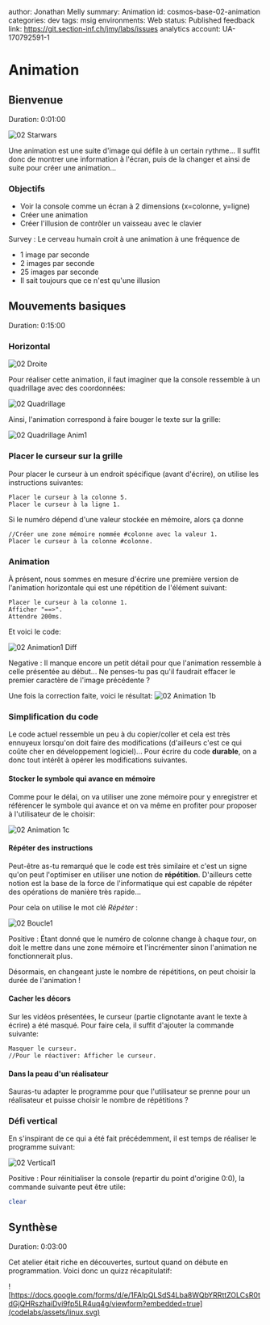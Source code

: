author: Jonathan Melly
summary: Animation
id: cosmos-base-02-animation
categories: dev
tags: msig
environments: Web
status: Published
feedback link: https://git.section-inf.ch/jmy/labs/issues
analytics account: UA-170792591-1

# Animation

## Bienvenue
Duration: 0:01:00

![02 Starwars](assets/cosmos-base/02-starwars.gif)

Une animation est une suite d'image qui défile à un certain rythme...
Il suffit donc de montrer une information à l'écran, puis de la changer et ainsi de suite pour créer
une animation...

### Objectifs

- Voir la console comme un écran à 2 dimensions (x=colonne, y=ligne)
- Créer une animation
- Créer l'illusion de contrôler un vaisseau avec le clavier

Survey
: Le cerveau humain croit à une animation à une fréquence de
<ul>
  <li>1 image par seconde</li>
  <li>2 images par seconde</li>
  <li>25 images par seconde</li>
  <li>Il sait toujours que ce n'est qu'une illusion</li>
</ul>

## Mouvements basiques
Duration: 0:15:00

### Horizontal

![02 Droite](assets/cosmos-base/02-droite.gif)

Pour réaliser cette animation, il faut imaginer que la console ressemble à un quadrillage avec des coordonnées:

![02 Quadrillage](assets/cosmos-base/02-quadrillage.png)

Ainsi, l'animation correspond à faire bouger le texte sur la grille:

![02 Quadrillage Anim1](assets/cosmos-base/02-quadrillage-anim1.png)

### Placer le curseur sur la grille
Pour placer le curseur à un endroit spécifique (avant d'écrire), on utilise les instructions suivantes:

``` cosmos
Placer le curseur à la colonne 5.
Placer le curseur à la ligne 1.
```

Si le numéro dépend d'une valeur stockée en mémoire, alors ça donne

``` cosmos
//Créer une zone mémoire nommée #colonne avec la valeur 1.
Placer le curseur à la colonne #colonne.
```

### Animation
À présent, nous sommes en mesure d'écrire une première version de l'animation horizontale qui est une répétition de l'élément suivant:

``` cosmos
Placer le curseur à la colonne 1.
Afficher "==>".
Attendre 200ms.
```

Et voici le code:

![02 Animation1 Diff](assets/cosmos-base/02-animation1-diff.png)

Negative
: Il manque encore un petit détail pour que l'animation ressemble à celle présentée au début... Ne penses-tu pas qu'il faudrait effacer le premier caractère de l'image précédente ?

Une fois la correction faite, voici le résultat:
![02 Animation 1b](assets/cosmos-base/02-animation-1b.gif)

### Simplification du code
Le code actuel ressemble un peu à du copier/coller et cela est très ennuyeux lorsqu'on doit faire des modifications (d'ailleurs c'est ce qui coûte cher en développement logiciel)...
Pour écrire du code **durable**, on a donc tout intérêt à opérer les modifications suivantes.

#### Stocker le symbole qui avance en mémoire
Comme pour le délai, on va utiliser une zone mémoire pour y enregistrer et référencer le symbole qui avance et on va même en profiter pour proposer à l'utilisateur de le choisir:

![02 Animation 1c](assets/cosmos-base/02-animation-1c.png)

#### Répéter des instructions
Peut-être as-tu remarqué que le code est très similaire et c'est un signe qu'on peut l'optimiser en utiliser une notion de **répétition**. D'ailleurs cette notion est la base de la force de l'informatique qui est capable de répéter des opérations de manière très rapide...

Pour cela on utilise le mot clé *Répéter* :

![02 Boucle1](assets/cosmos-base/02-boucle1.png)

Positive
: Étant donné que le numéro de colonne change à chaque *tour*, on doit le mettre dans une zone mémoire et l'incrémenter sinon l'animation ne fonctionnerait plus.

Désormais, en changeant juste le nombre de répétitions, on peut choisir la durée de l'animation !

#### Cacher les décors
Sur les vidéos présentées, le curseur (partie clignotante avant le texte à écrire) a été masqué.
Pour faire cela, il suffit d'ajouter la commande suivante:

``` cosmos
Masquer le curseur.
//Pour le réactiver: Afficher le curseur.
```

#### Dans la peau d'un réalisateur
Sauras-tu adapter le programme pour que l'utilisateur se prenne pour un réalisateur et puisse choisir le nombre de répétitions ?

### Défi vertical
En s'inspirant de ce qui a été fait précédemment, il est temps de réaliser le programme suivant:

![02 Vertical1](assets/cosmos-base/02-vertical1.gif)

Positive
: Pour réinitialiser la console (repartir du point d'origine 0:0), la commande suivante peut être utile:

``` bash
clear
```

## Synthèse
Duration: 0:03:00

Cet atelier était riche en découvertes, surtout quand on débute en programmation.
Voici donc un quizz récapitulatif:

![https://docs.google.com/forms/d/e/1FAIpQLSdS4Lba8WQbYRRttZOLCsR0tdGjQHRszhaiDvi9fp5LR4uq4g/viewform?embedded=true](codelabs/assets/linux.svg)
